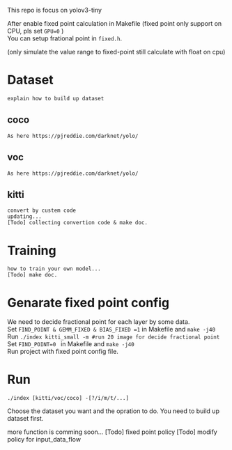 This repo is focus on yolov3-tiny

After enable fixed point calculation in Makefile (fixed point only support on CPU, pls set `GPU=0` ) <br>
You can setup frational point in `fixed.h`. 

(only simulate the value range to fixed-point still calculate with float on cpu)


# Dataset

    explain how to build up dataset

## coco

    As here https://pjreddie.com/darknet/yolo/

## voc

    As here https://pjreddie.com/darknet/yolo/


## kitti

    convert by custem code
    updating... 
    [Todo] collecting convertion code & make doc.

# Training

    how to train your own model... 
    [Todo] make doc.


# Genarate fixed point config

We need to decide fractional point for each layer by some data. <br>
Set `FIND_POINT & GEMM_FIXED & BIAS_FIXED =1` in Makefile and `make -j40`<br>
Run `./index kitti_small -m #run 20 image for decide fractional point `<br>
Set `FIND_POINT=0 ` in Makefile and `make -j40`<br>
Run project with fixed point config file. <br>


# Run 

`./index [kitti/voc/coco] -[?/i/m/t/...]`

Choose the dataset you want and the opration to do.
You need to build up dataset first.







more function is comming soon... 
[Todo] fixed point policy
[Todo] modify policy for input_data_flow
